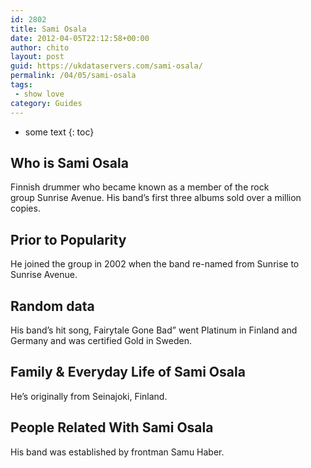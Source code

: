 ```yaml
---
id: 2802
title: Sami Osala
date: 2012-04-05T22:12:58+00:00
author: chito
layout: post
guid: https://ukdataservers.com/sami-osala/
permalink: /04/05/sami-osala
tags:
 - show love
category: Guides
---
```


* some text
{: toc}
          
          
## Who is  Sami Osala
                  
                  
                  
Finnish drummer who became known as a member of the rock group Sunrise Avenue. His band&#8217;s first three albums sold over a million copies.
                  
                
                
                
## Prior to Popularity 
                  
                  
                  
He joined the group in 2002 when the band re-named from Sunrise to Sunrise Avenue.
                  
                
                
                
## Random data 
                  
                  
                  
His band&#8217;s hit song, Fairytale Gone Bad&#8221; went Platinum in Finland and Germany and was certified Gold in Sweden.
                  
                
                
                
## Family & Everyday Life of Sami Osala
                  
                  
                  
He&#8217;s originally from Seinajoki, Finland.
                  
                
                
                
## People Related With  Sami Osala
                  
                  
                  
His band was established by frontman Samu Haber.
                  
                
              
            
          
          
          
    
    
  
